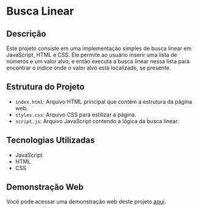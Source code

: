 # Busca Linear

## Descrição

Este projeto consiste em uma implementação simples de busca linear em JavaScript, HTML e CSS. Ele permite ao usuário inserir uma lista de números e um valor alvo, e então executa a busca linear nessa lista para encontrar o índice onde o valor alvo está localizado, se presente.

## Estrutura do Projeto

- `index.html`: Arquivo HTML principal que contém a estrutura da página web.
- `styles.css`: Arquivo CSS para estilizar a página.
- `script.js`: Arquivo JavaScript contendo a lógica da busca linear.

## Tecnologias Utilizadas

- JavaScript
- HTML
- CSS

## Demonstração Web

Você pode acessar uma demonstração web deste projeto [aqui](https://Cesar-AMS/busca_linear).
